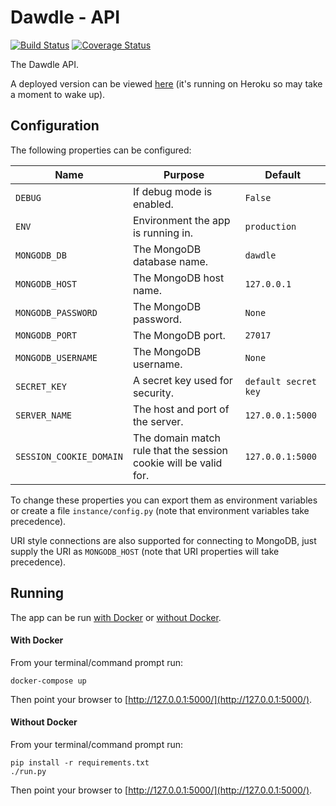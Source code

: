 # Dawdle - API

[![Build Status](https://img.shields.io/github/workflow/status/vanillaSlice/dawdle/Deploy%20API/master)](https://github.com/vanillaSlice/dawdle/actions?query=workflow%3A%22Deploy+API%22+branch%3Amaster)
[![Coverage Status](https://img.shields.io/codecov/c/gh/vanillaSlice/dawdle/master?flag=api)](https://codecov.io/gh/vanillaSlice/dawdle/branch/master)

The Dawdle API.

A deployed version can be viewed [here](https://dawdle-api.mikelowe.xyz/) (it's running on Heroku so may take a moment
to wake up).

## Configuration

The following properties can be configured:

| Name                    | Purpose                                                          | Default               |
| ----------------------- | ---------------------------------------------------------------- | --------------------- |
| `DEBUG`                 | If debug mode is enabled.                                        | `False`               |
| `ENV`                   | Environment the app is running in.                               | `production`          |
| `MONGODB_DB`            | The MongoDB database name.                                       | `dawdle`              |
| `MONGODB_HOST`          | The MongoDB host name.                                           | `127.0.0.1`           |
| `MONGODB_PASSWORD`      | The MongoDB password.                                            | `None`                |
| `MONGODB_PORT`          | The MongoDB port.                                                | `27017`               |
| `MONGODB_USERNAME`      | The MongoDB username.                                            | `None`                |
| `SECRET_KEY`            | A secret key used for security.                                  | `default secret key`  |
| `SERVER_NAME`           | The host and port of the server.                                 | `127.0.0.1:5000`      |
| `SESSION_COOKIE_DOMAIN` | The domain match rule that the session cookie will be valid for. | `127.0.0.1:5000`      |

To change these properties you can export them as environment variables or create a file `instance/config.py` (note
that environment variables take precedence).

URI style connections are also supported for connecting to MongoDB, just supply the URI as `MONGODB_HOST` (note that
URI properties will take precedence).

## Running

The app can be run [with Docker](#with-docker) or [without Docker](#without-docker).

#### With Docker

From your terminal/command prompt run:

```
docker-compose up
```

Then point your browser to [http://127.0.0.1:5000/](http://127.0.0.1:5000/).

#### Without Docker

From your terminal/command prompt run:

```
pip install -r requirements.txt
./run.py
```

Then point your browser to [http://127.0.0.1:5000/](http://127.0.0.1:5000/).
